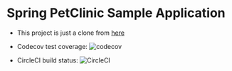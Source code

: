 # Spring PetClinic Sample Application 

- This project is just a clone from [here](https://github.com/spring-projects/spring-petclinic)

- Codecov test coverage:
![codecov](https://codecov.io/gh/jstran9/test-pet-clinic/branch/master/graph/badge.svg)
    
- CircleCI build status:
![CircleCI](https://circleci.com/gh/jstran9/test-pet-clinic.svg?style=svg)

